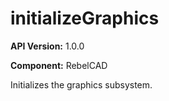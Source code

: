 # initializeGraphics

**API Version:** 1.0.0

**Component:** RebelCAD

Initializes the graphics subsystem.

